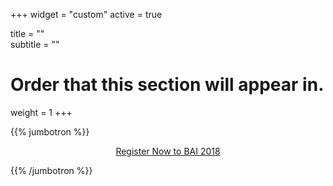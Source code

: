 ﻿+++
widget = "custom"
active = true

title = ""  
subtitle = ""  

# Order that this section will appear in.
weight = 1
+++

{{% jumbotron %}}

<div style="text-align: center;">
  <a class="btn btn-intro btn-lg" href="https://www.eventbrite.com/e/2nd-black-in-ai-workshop-at-nips2018-tickets-52474799538">Register Now to BAI 2018</a>
</div>

{{% /jumbotron %}}
